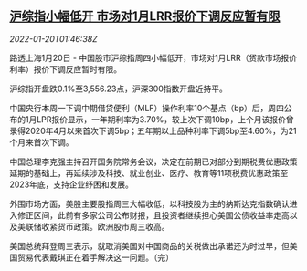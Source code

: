 <!--1642644063000-->
[沪综指小幅低开 市场对1月LRR报价下调反应暂有限](https://cn.reuters.com/article/china-stock-0120-morning-idCNKBS2JU053)
------

<div><i>2022-01-20T01:46:38Z</i></div><p>路透上海1月20日 - 中国股市沪综指周四小幅低开，市场对1月LRR（贷款市场报价利率）报价下调反应暂时有限。</p><p>沪综指开盘跌0.1%至3,556.23点，沪深300指数开盘近持平。</p><p>中国央行本周一下调中期借贷便利（MLF）操作利率10个基点（bp）后，周四公布的1月LPR报价显示，一年期利率为3.70%，较上次下调10bp，上个月该报价曾录得2020年4月以来首次下调5bp；五年期以上品种利率下调5bp至4.60%，为21个月来首次下调。</p><p>中国总理李克强主持召开国务院常务会议，决定在前期已对部分到期税费优惠政策延期的基础上，再延续涉及科技、就业创业、医疗、教育等11项税费优惠政策至2023年底，支持企业纾困和发展。</p><p>外围市场方面，美股主要股指周三大幅收低，以科技股为主的纳斯达克指数确认进入修正区间，此前有多家公司公布财报，且投资者继续担心美国公债收益率走高以及美联储收紧货币政策。欧洲股市周三收高。</p><p>美国总统拜登周三表示，就取消美国对中国商品的关税做出承诺还为时过早，但美国贸易代表戴琪正在着手解决这一问题。（完）</p>
